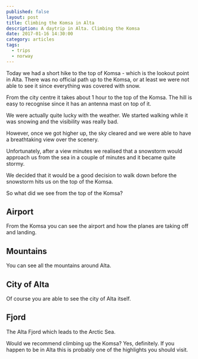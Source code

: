 ```yaml
---
published: false
layout: post
title: Climbing the Komsa in Alta
description: A daytrip in Alta. Climbing the Komsa
date: 2017-01-16 14:30:00
category: articles
tags:
  - trips
  - norway
---
```

Today we had a short hike to the top of Komsa - which is the lookout point in Alta. There was no official path up to the Komsa, or at least we were not able to see it since everything was covered with snow.

<!--more-->

From the city centre it takes about 1 hour to the top of the Komsa. The hill is easy to recognise since it has an antenna mast on top of it.

We were actually quite lucky with the weather. We started walking while it was snowing and the visibility was really bad.

However, once we got higher up, the sky cleared and we were able to have a breathtaking view over the scenery.

Unfortunately, after a view minutes we realised that a snowstorm would approach us from the sea in a couple of minutes and it became quite stormy.

We decided that it would be a good decision to walk down before the snowstorm hits us on the top of the Komsa.

So what did we see from the top of the Komsa?

## Airport
From the Komsa you can see the airport and how the planes are taking off and landing.

## Mountains
You can see all the mountains around Alta.

## City of Alta
Of course you are able to see the city of Alta itself.

## Fjord
The Alta Fjord which leads to the Arctic Sea.

Would we recommend climbing up the Komsa? Yes, definitely. If you happen to be in Alta this is probably one of the highlights you should visit.
